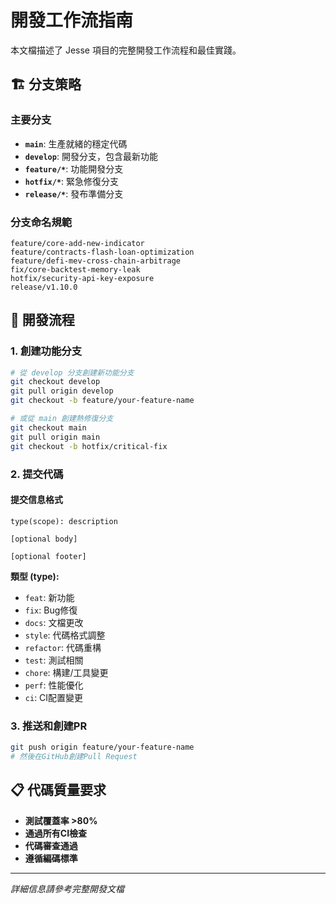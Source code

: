 # 開發工作流指南

本文檔描述了 Jesse 項目的完整開發工作流程和最佳實踐。

## 🏗️ 分支策略

### 主要分支

- **`main`**: 生產就緒的穩定代碼
- **`develop`**: 開發分支，包含最新功能
- **`feature/*`**: 功能開發分支
- **`hotfix/*`**: 緊急修復分支
- **`release/*`**: 發布準備分支

### 分支命名規範

```
feature/core-add-new-indicator
feature/contracts-flash-loan-optimization
feature/defi-mev-cross-chain-arbitrage
fix/core-backtest-memory-leak
hotfix/security-api-key-exposure
release/v1.10.0
```

## 🔄 開發流程

### 1. 創建功能分支

```bash
# 從 develop 分支創建新功能分支
git checkout develop
git pull origin develop
git checkout -b feature/your-feature-name

# 或從 main 創建熱修復分支
git checkout main
git pull origin main
git checkout -b hotfix/critical-fix
```

### 2. 提交代碼

#### 提交信息格式

```
type(scope): description

[optional body]

[optional footer]
```

**類型 (type):**
- `feat`: 新功能
- `fix`: Bug修復
- `docs`: 文檔更改
- `style`: 代碼格式調整
- `refactor`: 代碼重構
- `test`: 測試相關
- `chore`: 構建/工具變更
- `perf`: 性能優化
- `ci`: CI配置變更

### 3. 推送和創建PR

```bash
git push origin feature/your-feature-name
# 然後在GitHub創建Pull Request
```

## 📋 代碼質量要求

- **測試覆蓋率 >80%**
- **通過所有CI檢查**
- **代碼審查通過**
- **遵循編碼標準**

---

*詳細信息請參考完整開發文檔*